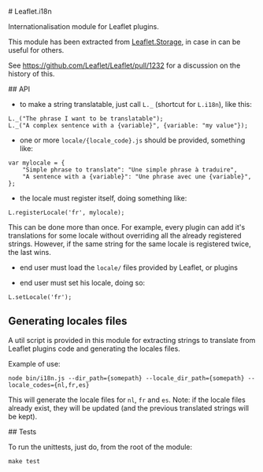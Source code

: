 # Leaflet.i18n

Internationalisation module for Leaflet plugins.

This module has been extracted from  [Leaflet.Storage](https://github.com/yohanboniface/Leaflet.Storage), in case in can be useful for others.

See https://github.com/Leaflet/Leaflet/pull/1232 for a discussion on the history of this.



## API

* to make a string translatable, just call `L._` (shortcut for `L.i18n`), like this:
```
L._("The phrase I want to be translatable");
L._("A complex sentence with a {variable}", {variable: "my value"});
```

* one or more `locale/{locale_code}.js` should be provided, something like:
```
var mylocale = {
    "Simple phrase to translate": "Une simple phrase à traduire",
    "A sentence with a {variable}": "Une phrase avec une {variable}",
};
```

* the locale must register itself, doing something like:
```
L.registerLocale('fr', mylocale);
```

 This can be done more than once. For example, every plugin can add it's translations for some locale without overriding all the already registered strings. However, if the same string for the same locale is registered twice, the last wins.

* end user must load the `locale/` files provided by Leaflet, or plugins

* end user must set his locale, doing so:
```
L.setLocale('fr');
```

## Generating locales files

A util script is provided in this module for extracting strings to translate from Leaflet plugins code and generating the locales files.

Example of use:

```
node bin/i18n.js --dir_path={somepath} --locale_dir_path={somepath} --locale_codes={nl,fr,es}
```

This will generate the locale files for `nl`, `fr` and `es`. Note: if the locale files already exist, they will be updated (and the previous translated strings will be kept).

## Tests

To run the unittests, just do, from the root of the module:

```
make test
```